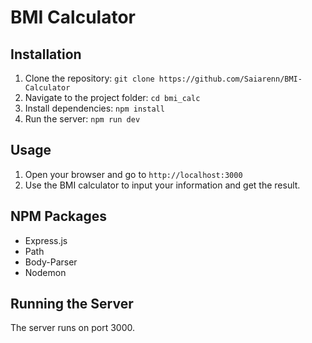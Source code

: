 # BMI Calculator

## Installation
1. Clone the repository: `git clone https://github.com/Saiarenn/BMI-Calculator`
2. Navigate to the project folder: `cd bmi_calc`
3. Install dependencies: `npm install`
4. Run the server: `npm run dev`

## Usage
1. Open your browser and go to `http://localhost:3000`
2. Use the BMI calculator to input your information and get the result.

## NPM Packages
- Express.js
- Path
- Body-Parser
- Nodemon

## Running the Server
The server runs on port 3000.
